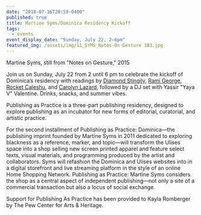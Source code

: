 ```yaml
---
date: "2018-07-16T20:59-0400"
published: true
title: Martine Syms/Dominica Residency Kickoff
tags:
  - events
event_display_date: "Sunday, July 22, 2–6pm"
featured_img: /assets/img/11_SYMS_Notes-On-Gesture 183.jpg
---
```


Martine Syms, still from "Notes on Gesture," 2015

Join us on Sunday, July 22 from 2 until 6 pm to celebrate the kickoff of Dominica’s residency with readings by [Diamond Stingily](https://i-d.vice.com/en_uk/article/gyw7nb/the-world-needs-more-artists-like-diamond-stingily), [Rami George](http://ramigeorge.net/), [Rocket Caleshu](http://bwr.ua.edu/2016-contest-an-interview-with-nonfiction-winner-rocket-caleshu/), and [Carolyn Lazard](http://www.carolynlazard.com/), followed by a DJ set with Yassir "Yaya V" Valentine. Drinks, snacks, and summer vibes.

Publishing as Practice is a three-part publishing residency, designed to explore publishing as an incubator for new forms of editorial, curatorial, and artistic practice.

For the second installment of Publishing as Practice: Dominica—the publishing imprint founded by Martine Syms in 2011 dedicated to exploring blackness as a reference, marker, and topic—will transform the Ulises space into a shop selling new screen printed apparel and feature select texts, visual materials, and programming produced by the artist and collaborators. Syms will refashion the Dominica and Ulises websites into in a digital storefront and live streaming platform in the style of an online Home Shopping Network. Publishing as Practice: Martine Syms considers the shop as a central aspect of independent publishing—not only a site of a commercial transaction but also a locus of social exchange.

Support for Publishing As Practice has been provided to Kayla Romberger by The Pew Center for Arts & Heritage.
